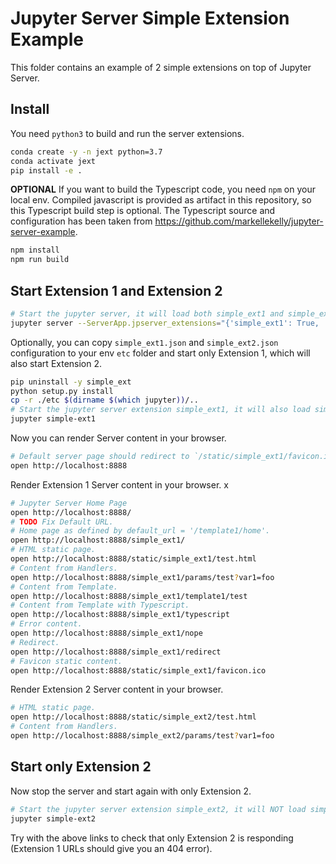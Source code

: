 # Jupyter Server Simple Extension Example

This folder contains an example of 2 simple extensions on top of Jupyter Server.

## Install

You need `python3` to build and run the server extensions.

```bash
conda create -y -n jext python=3.7
conda activate jext
pip install -e .
```

**OPTIONAL** If you want to build the Typescript code, you need `npm` on your local env. Compiled javascript is provided as artifact in this repository, so this Typescript build step is optional. The Typescript source and configuration has been taken from https://github.com/markellekelly/jupyter-server-example.

```bash
npm install
npm run build
```

## Start Extension 1 and Extension 2

```bash
# Start the jupyter server, it will load both simple_ext1 and simple_ext2 based on the provided trait.
jupyter server --ServerApp.jpserver_extensions="{'simple_ext1': True, 'simple_ext2': True}"
```

Optionally, you can copy `simple_ext1.json` and `simple_ext2.json` configuration to your env `etc` folder and start only Extension 1, which will also start Extension 2.

```bash
pip uninstall -y simple_ext
python setup.py install
cp -r ./etc $(dirname $(which jupyter))/..
# Start the jupyter server extension simple_ext1, it will also load simple_ext2 because of load_other_extensions = True..
jupyter simple-ext1
```

Now you can render Server content in your browser.

```bash
# Default server page should redirect to `/static/simple_ext1/favicon.ico`.
open http://localhost:8888
```

Render Extension 1 Server content in your browser.
x
```bash
# Jupyter Server Home Page
open http://localhost:8888/
# TODO Fix Default URL.
# Home page as defined by default_url = '/template1/home'.
open http://localhost:8888/simple_ext1/
# HTML static page.
open http://localhost:8888/static/simple_ext1/test.html
# Content from Handlers.
open http://localhost:8888/simple_ext1/params/test?var1=foo
# Content from Template.
open http://localhost:8888/simple_ext1/template1/test
# Content from Template with Typescript.
open http://localhost:8888/simple_ext1/typescript
# Error content.
open http://localhost:8888/simple_ext1/nope
# Redirect.
open http://localhost:8888/simple_ext1/redirect
# Favicon static content.
open http://localhost:8888/static/simple_ext1/favicon.ico
```

Render Extension 2 Server content in your browser.

```bash
# HTML static page.
open http://localhost:8888/static/simple_ext2/test.html
# Content from Handlers.
open http://localhost:8888/simple_ext2/params/test?var1=foo
```

## Start only Extension 2

Now stop the server and start again with only Extension 2.

```bash
# Start the jupyter server extension simple_ext2, it will NOT load simple_ext1 because of load_other_extensions = False.
jupyter simple-ext2
```

Try with the above links to check that only Extension 2 is responding (Extension 1 URLs should give you an 404 error).
